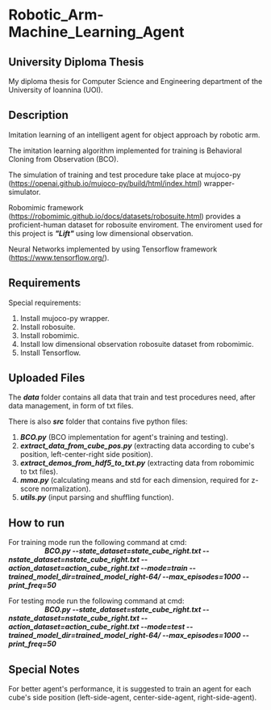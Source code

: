 # Robotic_Arm-Machine_Learning_Agent

## University Diploma Thesis
My diploma thesis for Computer Science and Engineering department of the University of Ioannina (UOI).

## Description
Imitation learning of an intelligent agent for object approach by robotic arm.

The imitation learning algorithm implemented for training is Behavioral Cloning from Observation (BCO).

The simulation of training and test procedure take place at mujoco-py (https://openai.github.io/mujoco-py/build/html/index.html) wrapper-simulator.

Robomimic framework (https://robomimic.github.io/docs/datasets/robosuite.html) provides a proficient-human dataset for robosuite enviroment. The enviroment used for this project
is ***"Lift"*** using low dimensional observation. 

Neural Networks implemented by using Tensorflow framework (https://www.tensorflow.org/).

## Requirements
Special requirements:
1) Install mujoco-py wrapper.
2) Install robosuite.
3) Install robomimic.
4) Install low dimensional observation robosuite dataset from robomimic.
5) Install Tensorflow.

## Uploaded Files
The ***data*** folder contains all data that train and test procedures need, after data management, in form of txt files.

There is also ***src*** folder that contains five python files:
1) ***BCO.py*** (BCO implementation for agent's training and testing).
2) ***extract_data_from_cube_pos.py*** (extracting data according to cube's position, left-center-right side position).
3) ***extract_demos_from_hdf5_to_txt.py*** (extracting data from robomimic to txt files).
4) ***mma.py*** (calculating means and std for each dimension, required for z-score normalization).
5) ***utils.py*** (input parsing and shuffling function).

## How to run
For training mode run the following command at cmd: <br />
    &emsp; &emsp; &emsp; &emsp; ***BCO.py --state_dataset=state_cube_right.txt --nstate_dataset=nstate_cube_right.txt --action_dataset=action_cube_right.txt 
    --mode=train --trained_model_dir=trained_model_right-64/ --max_episodes=1000 --print_freq=50***

For testing mode run the following command at cmd: <br />
    &emsp; &emsp; &emsp; &emsp; ***BCO.py --state_dataset=state_cube_right.txt --nstate_dataset=nstate_cube_right.txt --action_dataset=action_cube_right.txt 
    --mode=test --trained_model_dir=trained_model_right-64/ --max_episodes=1000 --print_freq=50***

## Special Notes
For better agent's performance, it is suggested to train an agent for each cube's side position (left-side-agent, center-side-agent, right-side-agent).
